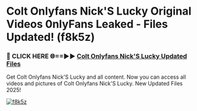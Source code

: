# Colt Onlyfans Nick'S Lucky Original Videos 0nlyFans Leaked - Files Updated! (f8k5z)

<h3>🔴 CLICK HERE 🌐==►► <a href="https://tinyurl.com/ehrbuxhb" rel="nofollow">Colt Onlyfans Nick'S Lucky Updated Files</a></h3>

Get Colt Onlyfans Nick'S Lucky and all content. Now you can access all videos and pictures of Colt Onlyfans Nick'S Lucky. New Updated Files 2025!

[![f8k5z](https://i.imgur.com/lVYEuWS.gif)](https://tinyurl.com/ehrbuxhb)
